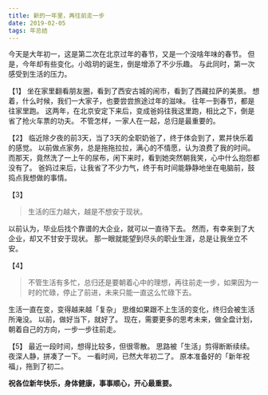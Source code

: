 ```yaml
---
title: 新的一年里，再往前走一步
date: 2019-02-05
tags: 年总结
---
```


今天是大年初一，这是第二次在北京过年的春节，又是一个没啥年味的春节。
但是，今年却有些变化。小晗玥的诞生，倒是增添了不少乐趣。
与此同时，第一次感受到生活的压力。

【1】
坐在家里翻看朋友圈，看到了西安古城的闹市，看到了西藏拉萨的美景。
想着，什么时候，我们一大家子，也要尝尝旅途过年的滋味。
往年一到春节，都是往家里跑。
这两年，在北京安定下来后，变成爸妈往我这里跑，相比之下，倒是省了抢火车票的功夫。
不管怎样，一家人在一起，总归是最重要的。

【2】
临近除夕夜的前3天，当了3天的全职奶爸了，终于体会到了，累并快乐着的感觉。
以前做点家务，总是拖拖拉拉，满心的不情愿，认为浪费了我的时间。
而那天，竟然洗了一上午的尿布，闲下来时，看到她突然朝我笑，心中什么抱怨都没有了。
爸妈过来后，让我省了不少力气，终于有时间能静静地坐在电脑前，鼓捣点我想做的事情。

【3】
> 生活的压力越大，越是不想安于现状。

以前认为，毕业后找个靠谱的大企业，就可以一直待下去。
然而，有幸来到了大企业，却又不甘安于现状。
那一眼就能望到尽头的职业生涯，总是让我坐立不安。

【4】
> 不管生活有多忙，总归还是要朝着心中的理想，再往前走一步，如果因为一时的忙碌，停止了前进，未来只能一直这么忙碌下去。

生活一直在变，变得越来越「复杂」
思维如果跟不上生活的变化，终归会被生活所淹没。
以前，做好当下，就好了。
现在，需要更多的思考未来，做全盘计划，朝着自己的方向，一步一步往前走。

【5】
最近一段时间，想得比较多，但很零散。
思路被「生活」剪得断断续续。
夜深人静，拼凑了一下。
一看时间，已然大年初二了。
原本准备好的「新年祝福」，拖到了初二。

**祝各位新年快乐，身体健康，事事顺心，开心最重要。**